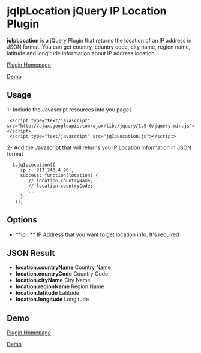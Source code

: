 jqIpLocation  jQuery IP Location Plugin
============

**jqIpLocation** is a jQuery Plugin that returns the location of an IP address in JSON format. You can get country, country code, city name, region name, latitude and longitude information about IP address location.

[Plugin Homepage](http://jquery-plugins.net/jqIpLocation/jqIpLocation.html)

[Demo](http://jquery-plugins.net/jqIpLocation/jqIpLocation_demo.html)


## Usage
1- Include the Javascript resources into you pages <head>

     <script type="text/javascript" src="http://ajax.googleapis.com/ajax/libs/jquery/1.9.0/jquery.min.js"></script>
     <script type="text/javascript" src="jqIpLocation.js"></script>

2- Add the Javascript that will returns you IP Location information in JSON format

      $.jqIpLocation({
         ip : '213.243.4.20',
         success: function(location) {	          
            // location.countryName;
            // location.countryCode;
            ...
         }
       });
    

## Options

- **ip : **
  IP Address that you want to get location info. It's required


## JSON Result

- **location.countryName**
  Country Name
- **location.countryCode**
  Country Code
- **location.cityName**
  City Name
- **location.regionName**
  Region Name
- **location.latitude**
  Latitude
- **location.longitude**
  Longitude


## Demo

[Plugin Homepage](http://jquery-plugins.net/jqIpLocation/jqIpLocation.html)

[Demo](http://jquery-plugins.net/jqIpLocation/jqIpLocation_demo.html)
